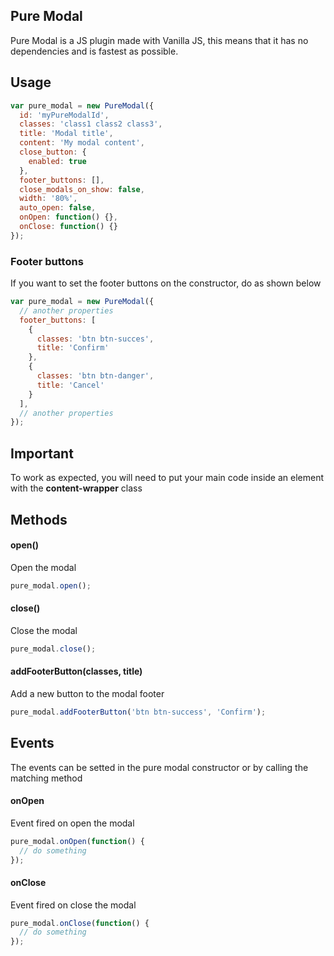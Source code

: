 ## Pure Modal
Pure Modal is a JS plugin made with Vanilla JS, this means that it has no dependencies and is fastest as possible.

## Usage
```javascript
var pure_modal = new PureModal({
  id: 'myPureModalId',
  classes: 'class1 class2 class3',
  title: 'Modal title',
  content: 'My modal content',
  close_button: {
    enabled: true
  },
  footer_buttons: [],
  close_modals_on_show: false,
  width: '80%',
  auto_open: false,
  onOpen: function() {},
  onClose: function() {}
});
```

### Footer buttons
If you want to set the footer buttons on the constructor, do as shown below
```javascript
var pure_modal = new PureModal({
  // another properties
  footer_buttons: [
    {
      classes: 'btn btn-succes',
      title: 'Confirm'
    },
    {
      classes: 'btn btn-danger',
      title: 'Cancel'
    }
  ],
  // another properties
});
```

## Important
To work as expected, you will need to put your main code inside an element with the **content-wrapper** class

## Methods

#### open()
Open the modal
```javascript
pure_modal.open();
```

#### close()
Close the modal
```javascript
pure_modal.close();
```

#### addFooterButton(classes, title)
Add a new button to the modal footer
```javascript
pure_modal.addFooterButton('btn btn-success', 'Confirm');
```

## Events
The events can be setted in the pure modal constructor or by calling the matching method

#### onOpen
Event fired on open the modal
```javascript
pure_modal.onOpen(function() {
  // do something
});
```

#### onClose
Event fired on close the modal
```javascript
pure_modal.onClose(function() {
  // do something
});
```
